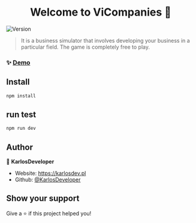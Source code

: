 <h1 align="center">Welcome to ViCompanies 👋</h1>
<p>
  <img alt="Version" src="https://img.shields.io/badge/version-0.0.1-blue.svg?cacheSeconds=2592000" />
</p>

> It is a business simulator that involves developing your business in a particular field. The game is completely free to play.

### ✨ [Demo](https://vicompanies.netlify.app)

## Install

```sh
npm install
```

## run test

```sh
npm run dev
```

## Author

👤 **KarlosDeveloper**

- Website: https://karlosdev.pl
- Github: [@KarlosDeveloper](https://github.com/KarlosDeveloper)

## Show your support

Give a ⭐️ if this project helped you!
